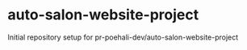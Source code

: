 # auto-salon-website-project

Initial repository setup for pr-poehali-dev/auto-salon-website-project